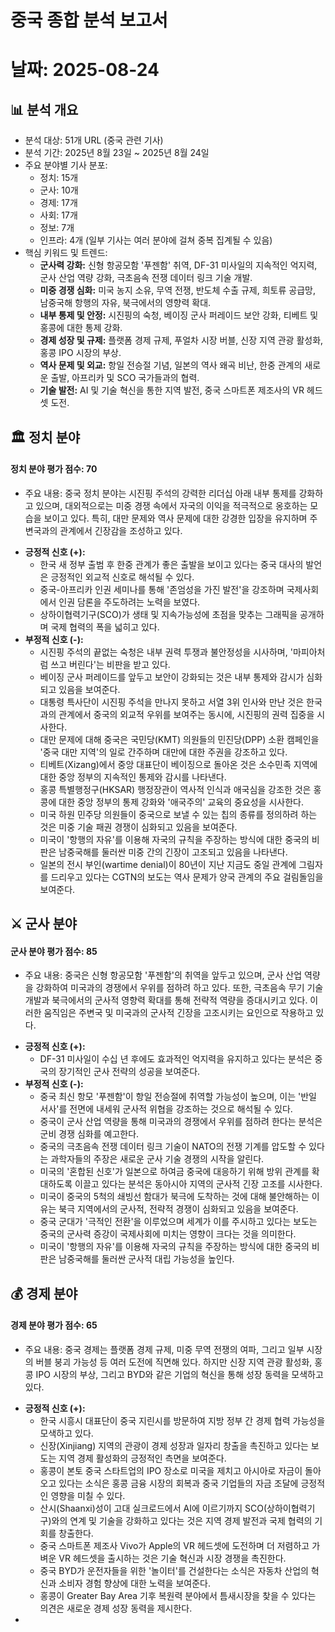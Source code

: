 # 중국 종합 분석 보고서
# 날짜: 2025-08-24

## 📊 분석 개요
- 분석 대상: 51개 URL (중국 관련 기사)
- 분석 기간: 2025년 8월 23일 ~ 2025년 8월 24일
- 주요 분야별 기사 분포:
    *   정치: 15개
    *   군사: 10개
    *   경제: 17개
    *   사회: 17개
    *   정보: 7개
    *   인프라: 4개
    (일부 기사는 여러 분야에 걸쳐 중복 집계될 수 있음)
- 핵심 키워드 및 트렌드:
    *   **군사력 강화:** 신형 항공모함 '푸젠함' 취역, DF-31 미사일의 지속적인 억지력, 군사 산업 역량 강화, 극초음속 전쟁 데이터 링크 기술 개발.
    *   **미중 경쟁 심화:** 미국 농지 소유, 무역 전쟁, 반도체 수출 규제, 희토류 공급망, 남중국해 항행의 자유, 북극에서의 영향력 확대.
    *   **내부 통제 및 안정:** 시진핑의 숙청, 베이징 군사 퍼레이드 보안 강화, 티베트 및 홍콩에 대한 통제 강화.
    *   **경제 성장 및 규제:** 플랫폼 경제 규제, 푸얼차 시장 버블, 신장 지역 관광 활성화, 홍콩 IPO 시장의 부상.
    *   **역사 문제 및 외교:** 항일 전승절 기념, 일본의 역사 왜곡 비난, 한중 관계의 새로운 출발, 아프리카 및 SCO 국가들과의 협력.
    *   **기술 발전:** AI 및 기술 혁신을 통한 지역 발전, 중국 스마트폰 제조사의 VR 헤드셋 도전.

## 🏛️ 정치 분야
#### 정치 분야 평가 점수: 70
- 주요 내용: 중국 정치 분야는 시진핑 주석의 강력한 리더십 아래 내부 통제를 강화하고 있으며, 대외적으로는 미중 경쟁 속에서 자국의 이익을 적극적으로 옹호하는 모습을 보이고 있다. 특히, 대만 문제와 역사 문제에 대한 강경한 입장을 유지하며 주변국과의 관계에서 긴장감을 조성하고 있다.
*   **긍정적 신호 (+):**
    *   한국 새 정부 출범 후 한중 관계가 좋은 출발을 보이고 있다는 중국 대사의 발언은 긍정적인 외교적 신호로 해석될 수 있다.
    *   중국-아프리카 인권 세미나를 통해 '존엄성을 가진 발전'을 강조하며 국제사회에서 인권 담론을 주도하려는 노력을 보였다.
    *   상하이협력기구(SCO)가 생태 및 지속가능성에 초점을 맞추는 그래픽을 공개하며 국제 협력의 폭을 넓히고 있다.
*   **부정적 신호 (-):**
    *   시진핑 주석의 끝없는 숙청은 내부 권력 투쟁과 불안정성을 시사하며, '마피아처럼 쓰고 버린다'는 비판을 받고 있다.
    *   베이징 군사 퍼레이드를 앞두고 보안이 강화되는 것은 내부 통제와 감시가 심화되고 있음을 보여준다.
    *   대통령 특사단이 시진핑 주석을 만나지 못하고 서열 3위 인사와 만난 것은 한국과의 관계에서 중국의 외교적 우위를 보여주는 동시에, 시진핑의 권력 집중을 시사한다.
    *   대만 문제에 대해 중국은 국민당(KMT) 의원들의 민진당(DPP) 소환 캠페인을 '중국 대만 지역'의 일로 간주하며 대만에 대한 주권을 강조하고 있다.
    *   티베트(Xizang)에서 중앙 대표단이 베이징으로 돌아온 것은 소수민족 지역에 대한 중앙 정부의 지속적인 통제와 감시를 나타낸다.
    *   홍콩 특별행정구(HKSAR) 행정장관이 역사적 인식과 애국심을 강조한 것은 홍콩에 대한 중앙 정부의 통제 강화와 '애국주의' 교육의 중요성을 시사한다.
    *   미국 하원 민주당 의원들이 중국으로 보낼 수 있는 칩의 종류를 정의하려 하는 것은 미중 기술 패권 경쟁이 심화되고 있음을 보여준다.
    *   미국이 '항행의 자유'를 이용해 자국의 규칙을 주장하는 방식에 대한 중국의 비판은 남중국해를 둘러싼 미중 간의 긴장이 고조되고 있음을 나타낸다.
    *   일본의 전시 부인(wartime denial)이 80년이 지난 지금도 중일 관계에 그림자를 드리우고 있다는 CGTN의 보도는 역사 문제가 양국 관계의 주요 걸림돌임을 보여준다.

## ⚔️ 군사 분야
#### 군사 분야 평가 점수: 85
- 주요 내용: 중국은 신형 항공모함 '푸젠함'의 취역을 앞두고 있으며, 군사 산업 역량을 강화하여 미국과의 경쟁에서 우위를 점하려 하고 있다. 또한, 극초음속 무기 기술 개발과 북극에서의 군사적 영향력 확대를 통해 전략적 역량을 증대시키고 있다. 이러한 움직임은 주변국 및 미국과의 군사적 긴장을 고조시키는 요인으로 작용하고 있다.
*   **긍정적 신호 (+):**
    *   DF-31 미사일이 수십 년 후에도 효과적인 억지력을 유지하고 있다는 분석은 중국의 장기적인 군사 전략의 성공을 보여준다.
*   **부정적 신호 (-):**
    *   중국 최신 항모 '푸젠함'이 항일 전승절에 취역할 가능성이 높으며, 이는 '반일 서사'를 전면에 내세워 군사적 위협을 강조하는 것으로 해석될 수 있다.
    *   중국이 군사 산업 역량을 통해 미국과의 경쟁에서 우위를 점하려 한다는 분석은 군비 경쟁 심화를 예고한다.
    *   중국의 극초음속 전쟁 데이터 링크 기술이 NATO의 전쟁 기계를 압도할 수 있다는 과학자들의 주장은 새로운 군사 기술 경쟁의 시작을 알린다.
    *   미국의 '혼합된 신호'가 일본으로 하여금 중국에 대응하기 위해 방위 관계를 확대하도록 이끌고 있다는 분석은 동아시아 지역의 군사적 긴장 고조를 시사한다.
    *   미국이 중국의 5척의 쇄빙선 함대가 북극에 도착하는 것에 대해 불안해하는 이유는 북극 지역에서의 군사적, 전략적 경쟁이 심화되고 있음을 보여준다.
    *   중국 군대가 '극적인 전환'을 이루었으며 세계가 이를 주시하고 있다는 보도는 중국의 군사력 증강이 국제사회에 미치는 영향이 크다는 것을 의미한다.
    *   미국이 '항행의 자유'를 이용해 자국의 규칙을 주장하는 방식에 대한 중국의 비판은 남중국해를 둘러싼 군사적 대립 가능성을 높인다.

## 💰 경제 분야
#### 경제 분야 평가 점수: 65
- 주요 내용: 중국 경제는 플랫폼 경제 규제, 미중 무역 전쟁의 여파, 그리고 일부 시장의 버블 붕괴 가능성 등 여러 도전에 직면해 있다. 하지만 신장 지역 관광 활성화, 홍콩 IPO 시장의 부상, 그리고 BYD와 같은 기업의 혁신을 통해 성장 동력을 모색하고 있다.
*   **긍정적 신호 (+):**
    *   한국 시흥시 대표단이 중국 지린시를 방문하여 지방 정부 간 경제 협력 가능성을 모색하고 있다.
    *   신장(Xinjiang) 지역의 관광이 경제 성장과 일자리 창출을 촉진하고 있다는 보도는 지역 경제 활성화의 긍정적인 측면을 보여준다.
    *   홍콩이 본토 중국 스타트업의 IPO 장소로 미국을 제치고 아시아로 자금이 돌아오고 있다는 소식은 홍콩 금융 시장의 회복과 중국 기업들의 자금 조달에 긍정적인 영향을 미칠 수 있다.
    *   산시(Shaanxi)성이 고대 실크로드에서 AI에 이르기까지 SCO(상하이협력기구)와의 연계 및 기술을 강화하고 있다는 것은 지역 경제 발전과 국제 협력의 기회를 창출한다.
    *   중국 스마트폰 제조사 Vivo가 Apple의 VR 헤드셋에 도전하며 더 저렴하고 가벼운 VR 헤드셋을 출시하는 것은 기술 혁신과 시장 경쟁을 촉진한다.
    *   중국 BYD가 운전자들을 위한 '놀이터'를 건설한다는 소식은 자동차 산업의 혁신과 소비자 경험 향상에 대한 노력을 보여준다.
    *   홍콩이 Greater Bay Area 기후 복원력 분야에서 틈새시장을 찾을 수 있다는 의견은 새로운 경제 성장 동력을 제시한다.
*